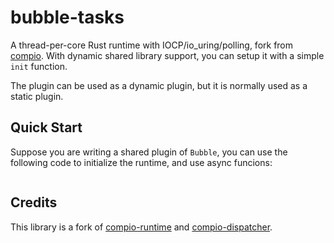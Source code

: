 # bubble-tasks

A thread-per-core Rust runtime with IOCP/io_uring/polling, fork from [compio](https://github.com/compio-rs/compio/). With dynamic shared library support, you can setup it with a simple `init` function.

The plugin can be used as a dynamic plugin, but it is normally used as a static plugin.

## Quick Start

Suppose you are writing a shared plugin of `Bubble`, you can use the following code to initialize the runtime, and use async funcions:

```rust

```

## Credits

This library is a fork of [compio-runtime](https://github.com/compio-rs/compio/compio-runtime) and [compio-dispatcher](https://github.com/compio-rs/compio/compio-dispatcher).